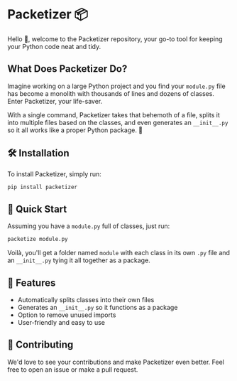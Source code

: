 # Packetizer 📦

Hello 👋, welcome to the Packetizer repository, your go-to tool for keeping your Python code neat and tidy.

## What Does Packetizer Do?

Imagine working on a large Python project and you find your `module.py` file has become a monolith with thousands of lines and dozens of classes. Enter Packetizer, your life-saver. 

With a single command, Packetizer takes that behemoth of a file, splits it into multiple files based on the classes, and even generates an `__init__.py` so it all works like a proper Python package. 🎉

## 🛠️ Installation

To install Packetizer, simply run:

```bash
pip install packetizer
```

## 🚀 Quick Start

Assuming you have a `module.py` full of classes, just run:

```bash
packetize module.py
```

Voilà, you'll get a folder named `module` with each class in its own `.py` file and an `__init__.py` tying it all together as a package.

## 📜 Features

- Automatically splits classes into their own files
- Generates an `__init__.py` so it functions as a package
- Option to remove unused imports
- User-friendly and easy to use


## 🤝 Contributing

We'd love to see your contributions and make Packetizer even better. Feel free to open an issue or make a pull request.
